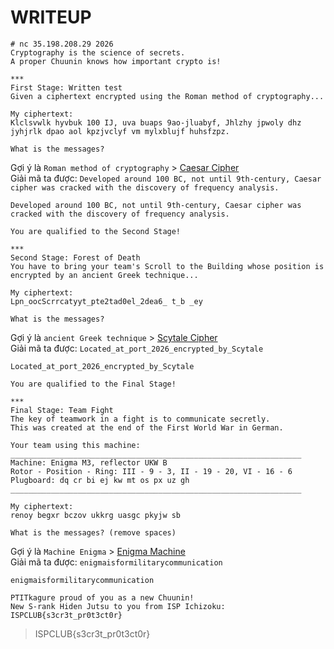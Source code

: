 # WRITEUP

```
# nc 35.198.208.29 2026
Cryptography is the science of secrets.
A proper Chuunin knows how important crypto is!

***
First Stage: Written test
Given a ciphertext encrypted using the Roman method of cryptography...

My ciphertext:
Klclsvwlk hyvbuk 100 IJ, uva buaps 9ao-jluabyf, Jhlzhy jpwoly dhz jyhjrlk dpao aol kpzjvclyf vm mylxblujf huhsfzpz.

What is the messages?
```

Gợi ý là `Roman method of cryptography` > [Caesar Cipher](https://www.dcode.fr/caesar-cipher) <br>
Giải mã ta được: `Developed around 100 BC, not until 9th-century, Caesar cipher was cracked with the discovery of frequency analysis.`

```
Developed around 100 BC, not until 9th-century, Caesar cipher was cracked with the discovery of frequency analysis.

You are qualified to the Second Stage!

***
Second Stage: Forest of Death
You have to bring your team's Scroll to the Building whose position is encrypted by an ancient Greek technique...

My ciphertext:
Lpn_oocScrrcatyyt_pte2tad0el_2dea6_ t_b _ey 

What is the messages?
```

Gợi ý là `ancient Greek technique` > [Scytale Cipher](https://www.dcode.fr/scytale-cipher) <br>
Giải mã ta được: `Located_at_port_2026_encrypted_by_Scytale`

```
Located_at_port_2026_encrypted_by_Scytale

You are qualified to the Final Stage!

***
Final Stage: Team Fight
The key of teamwork in a fight is to communicate secretly.
This was created at the end of the First World War in German.

Your team using this machine:
_________________________________________________________________
Machine: Enigma M3, reflector UKW B
Rotor - Position - Ring: III - 9 - 3, II - 19 - 20, VI - 16 - 6 
Plugboard: dq cr bi ej kw mt os px uz gh
_________________________________________________________________

My ciphertext:
renoy begxr bczov ukkrg uasgc pkyjw sb

What is the messages? (remove spaces)
```

Gợi ý là `Machine Enigma` > [Enigma Machine](https://cryptii.com/pipes/enigma-machine) <br>
Giải mã ta được: `enigmaisformilitarycommunication`

```
enigmaisformilitarycommunication

PTITkagure proud of you as a new Chuunin!
New S-rank Hiden Jutsu to you from ISP Ichizoku: ISPCLUB{s3cr3t_pr0t3ct0r}
```

> ISPCLUB{s3cr3t_pr0t3ct0r}

